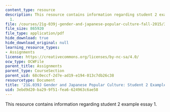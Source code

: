 ```yaml
---
content_type: resource
description: This resource contains information regarding student 2 example essay
  1.
file: /courses/21g-039j-gender-and-japanese-popular-culture-fall-2015/3ebd9d20ba299f51fea6624963c6ae58_MIT21G_039JF15_Transformation.pdf
file_size: 865920
file_type: application/pdf
hide_download: true
hide_download_original: null
learning_resource_types:
- Assignments
license: https://creativecommons.org/licenses/by-nc-sa/4.0/
ocw_type: OCWFile
parent_title: Assignments
parent_type: CourseSection
parent_uid: 68c0eccf-2d7e-ad19-e194-013c7db26c38
resourcetype: Document
title: '21G.039J Gender and Japanese Popular Culture: Student 2 Example Essay 1'
uid: 3ebd9d20-ba29-9f51-fea6-624963c6ae58
---
```

This resource contains information regarding student 2 example essay 1.